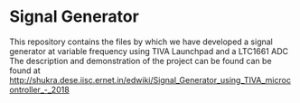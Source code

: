 # Signal Generator
This repository contains the files by which we have developed a signal generator at variable frequency using TIVA Launchpad and a LTC1661 ADC
The description and demonstration of the project can be found can be found at http://shukra.dese.iisc.ernet.in/edwiki/Signal_Generator_using_TIVA_microcontroller_-_2018
